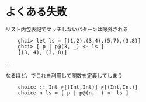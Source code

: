 よくある失敗
============

リスト内包表記でマッチしないパターンは除外される

<pre class="brush: plain">
    ghci> let ls = [(1,2),(3,4),(5,7),(3,8)]
    ghci> [ p | p@(3, _) <- ls ]
    [(3, 4), (3, 8)]
</pre>

...

なるほど、でこれを利用して関数を定義してしまう

<pre class="brush: hs">
    choice :: Int->[(Int,Int)]->[(Int,Int)]
    choice n ls = [ p | p@(n, _) <- ls ]
</pre>